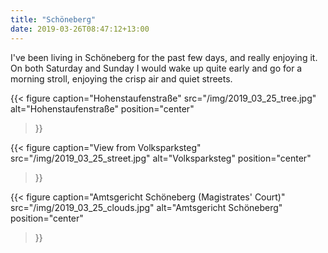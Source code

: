 ```yaml
---
title: "Schöneberg"
date: 2019-03-26T08:47:12+13:00
---
```


I've been living in Schöneberg for the past few days, and really enjoying it.
On both Saturday and Sunday I would wake up quite early and go for a morning
stroll, enjoying the crisp air and quiet streets. 

{{<
  figure
  caption="Hohenstaufenstraße"
  src="/img/2019_03_25_tree.jpg"
  alt="Hohenstaufenstraße"
  position="center"
>}}

{{<
  figure
  caption="View from Volksparksteg"
  src="/img/2019_03_25_street.jpg"
  alt="Volksparksteg"
  position="center"
>}}

{{<
  figure
  caption="Amtsgericht Schöneberg (Magistrates' Court)"
  src="/img/2019_03_25_clouds.jpg"
  alt="Amtsgericht Schöneberg"
  position="center"
>}}


